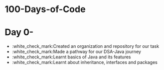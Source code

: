 # 100-Days-of-Code

# Day 0-
<ul>
  <li>:white_check_mark:Created an organization and repository for our task</li>
  <li>:white_check_mark:Made a pathway for our DSA-Java journey</li>
  <li>:white_check_mark:Learnt basics of Java and its features</li>
  <li>:white_check_mark:Learnt about inheritance, interfaces and packages</li>
</ul>

